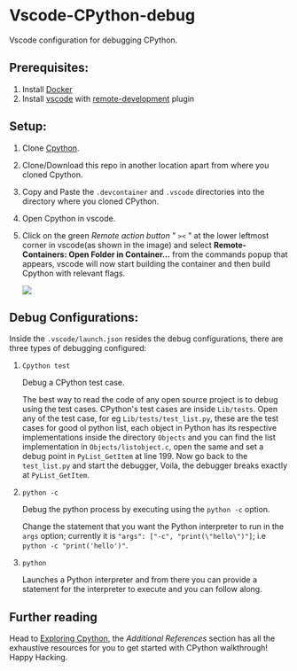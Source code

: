 # Vscode-CPython-debug

Vscode configuration for debugging CPython.


## Prerequisites:
1. Install [Docker](https://www.docker.com/products/docker-desktop)
2. Install [vscode](https://code.visualstudio.com/download) with [remote-development](https://marketplace.visualstudio.com/items?itemName=ms-vscode-remote.vscode-remote-extensionpack) plugin


## Setup:
1. Clone [Cpython](https://github.com/python/cpython/tree/v3.8.0).
2. Clone/Download this repo in another location apart from where you cloned Cpython.
3. Copy and Paste the `.devcontainer` and `.vscode` directories into the directory where you cloned CPython.
4. Open Cpython in vscode.
5. Click on the green *Remote action button* " `><` " at the lower leftmost corner in vscode(as shown in the image) and select **Remote-Containers: Open Folder in Container...** from the commands popup that appears, vscode will now start building the container and then build Cpython with relevant flags.

    ![](https://code.visualstudio.com/assets/docs/remote/common/remote-dev-status-bar.png)


## Debug Configurations:
Inside the `.vscode/launch.json` resides the debug configurations, there are three types of debugging configured:

1. `Cpython test`
    
    Debug a CPython test case.
    
    The best way to read the code of any open source project is to debug using the test cases. CPython's test cases are inside `Lib/tests`. Open any of the test case, for eg `Lib/tests/test_list.py`, these are the test cases for good ol python list, each object in Python has its respective implementations inside the directory `Objects` and you can find the list implementation in `Objects/listobject.c`, open the same and set a debug point in `PyList_GetItem` at line 199.
    Now go back to the `test_list.py` and start the debugger, Voila, the debugger breaks exactly at `PyList_GetItem`.

2. `python -c`

    Debug the python process by executing using the `python -c` option.

    Change the statement that you want the Python interpreter to run in the `args` option; currently it is `"args": ["-c", "print(\"hello\")"]`; i.e `python -c "print('hello')"`.

3. `python`

    Launches a Python interpreter and from there you can provide a statement for the interpreter to execute and you can follow along.

## Further reading
Head to [Exploring Cpython](https://devguide.python.org/exploring/), the *Additional References* section has all the exhaustive resources for you to get started with CPython walkthrough! Happy Hacking.
